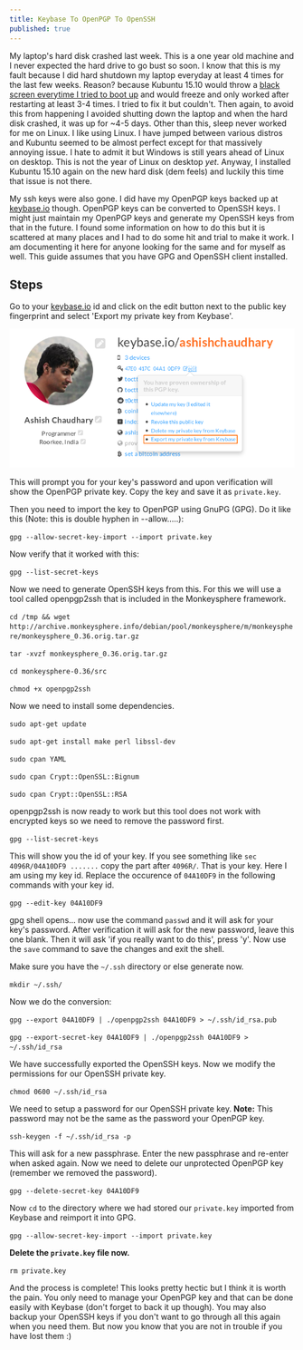 ```yaml
---
title: Keybase To OpenPGP To OpenSSH
published: true
---
```


My laptop's hard disk crashed last week. This is a one year old machine and I never expected the hard drive to go bust so soon. I know that this is my fault because I did hard shutdown my laptop everyday at least 4 times for the last few weeks. Reason? because Kubuntu 15.10 would throw a [black screen everytime I tried to boot up](https://bugs.launchpad.net/sddm-kcm/+bug/1454004) and would freeze and only worked after restarting at least 3-4 times. I tried to fix it but couldn't. Then again, to avoid this from happening I avoided shutting down the laptop and when the hard disk crashed, it was up for ~4-5 days. Other than this, sleep never worked for me on Linux. I like using Linux. I have jumped between various distros and Kubuntu seemed to be almost perfect except for that massively annoying issue. I hate to admit it but Windows is still years ahead of Linux on desktop. This is not the year of Linux on desktop _yet_. Anyway, I installed Kubuntu 15.10 again on the new hard disk (dem feels) and luckily this time that issue is not there.

My ssh keys were also gone. I did have my OpenPGP keys backed up at [keybase.io](https://keybase.io/ashishchaudhary) though. OpenPGP keys can be converted to OpenSSH keys. I might just maintain my OpenPGP keys and generate my OpenSSH keys from that in the future. I found some information on how to do this but it is scattered at many places and I had to do some hit and trial to make it work. I am documenting it here for anyone looking for the same and for myself as well. This guide assumes that you have GPG and OpenSSH client installed.

## Steps

Go to your [keybase.io](https://keybase.io) id and click on the edit button next to the public key fingerprint and select 'Export my private key from Keybase'.

<a href="/images/posts/private_export.png" data-lightbox="hack_architecture" data-title="Export your private key">![Export your private key](/images/posts/private_export.png)</a>

This will prompt you for your key's password and upon verification will show the OpenPGP private key. Copy the key and save it as `private.key`.

Then you need to import the key to OpenPGP using GnuPG (GPG). Do it like this (Note: this is double hyphen in --allow.....):

`gpg --allow-secret-key-import --import private.key`


Now verify that it worked with this:

`gpg --list-secret-keys`

Now we need to generate OpenSSH keys from this. For this we will use a tool called openpgp2ssh that is included in the Monkeysphere framework.

`cd /tmp && wget http://archive.monkeysphere.info/debian/pool/monkeysphere/m/monkeysphere/monkeysphere_0.36.orig.tar.gz`

`tar -xvzf monkeysphere_0.36.orig.tar.gz`

`cd monkeysphere-0.36/src`

`chmod +x openpgp2ssh`

Now we need to install some dependencies.

`sudo apt-get update`

`sudo apt-get install make perl libssl-dev`

`sudo cpan YAML`

`sudo cpan Crypt::OpenSSL::Bignum`

`sudo cpan Crypt::OpenSSL::RSA`

openpgp2ssh is now ready to work but this tool does not work with encrypted keys so we need to remove the password first.

`gpg --list-secret-keys`

This will show you the id of your key. If you see something like `sec   4096R/04A10DF9 .......` copy the part after `4096R/`. That is your key. Here I am using my key id. Replace the occurence of `04A10DF9` in the following commands with your key id.

`gpg --edit-key 04A10DF9`

gpg shell opens... now use the command `passwd` and it will ask for your key's password. After verification it will ask for the new password, leave this one blank. Then it will ask 'if you really want to do this', press 'y'. Now use the `save` command to save the changes and exit the shell.

Make sure you have the `~/.ssh` directory or else generate now.

`mkdir ~/.ssh/`

Now we do the conversion:

`gpg --export 04A10DF9 | ./openpgp2ssh 04A10DF9 > ~/.ssh/id_rsa.pub`

`gpg --export-secret-key 04A10DF9 | ./openpgp2ssh 04A10DF9 > ~/.ssh/id_rsa`

We have successfully exported the OpenSSH keys. Now we modify the permissions for our OpenSSH private key.

`chmod 0600 ~/.ssh/id_rsa`

We need to setup a password for our OpenSSH private key. **Note:** This password may not be the same as the password your OpenPGP key.

`ssh-keygen -f ~/.ssh/id_rsa -p`

This will ask for a new passphrase. Enter the new passphrase and re-enter when asked again. Now we need to delete our unprotected OpenPGP key (remember we removed the password).

`gpg --delete-secret-key 04A10DF9`

Now `cd` to the directory where we had stored our `private.key` imported from Keybase and reimport it into GPG.

`gpg --allow-secret-key-import --import private.key`

**Delete the `private.key` file now.**

`rm private.key`

And the process is complete! This looks pretty hectic but I think it is worth the pain. You only need to manage your OpenPGP key and that can be done easily with Keybase (don't forget to back it up though). You may also backup your OpenSSH keys if you don't want to go through all this again when you need them. But now you know that you are not in trouble if you have lost them :)
